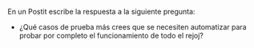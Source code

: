 En un Postit escribe la respuesta a la siguiente pregunta:

- ¿Qué casos de prueba más crees que se necesiten automatizar para probar por completo el funcionamiento de todo el rejoj?